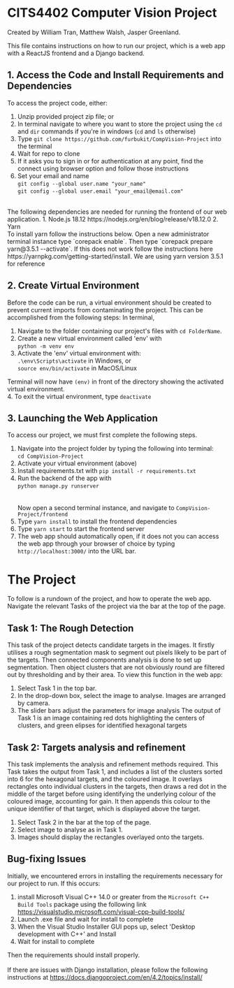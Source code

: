 # CITS4402 Computer Vision Project
Created by William Tran, Matthew Walsh, Jasper Greenland. 

This file contains instructions on how to run our project, which is a web app with a ReactJS frontend and a Django backend. 

## 1. Access the Code and Install Requirements and Dependencies
To access the project code, either:<br>
1. Unzip provided project zip file; or<br>
2. In terminal navigate to where you want to store the project using the `cd` and `dir` commands if you're in windows (`cd` and `ls` otherwise)
3. Type `git clone https://github.com/furbukit/CompVision-Project` into the terminal
4. Wait for repo to clone
5. If it asks you to sign in or for authentication at any point, find the connect using browser option and follow those instructions
6. Set your email and name <br>
`git config --global user.name "your_name"`<br>
`git config --global user.email "your_email@email.com"`<br>
<br>
The following dependencies are needed for running the frontend of our web application.  
1. Node.js 18.12 https://nodejs.org/en/blog/release/v18.12.0
2. Yarn
<br>
To install yarn follow the instructions below.  Open a new administrator terminal instance type `corepack enable`.  Then type `corepack prepare yarn@3.5.1 --activate`.  If this does not work follow the instructions here https://yarnpkg.com/getting-started/install.  We are using yarn version 3.5.1 for reference

## 2. Create Virtual Environment
Before the code can be run, a virtual environment should be created to prevent current imports from contaminating the project.
This can be accomplished from the following steps:
In terminal,
1. Navigate to the folder containing our project's files with `cd FolderName`.
2. Create a new virtual environment called 'env' with <br>
`python -m venv env`
3. Activate the 'env' virtual environment with: <br>
`.\env\Scripts\activate` in Windows, or <br>
`source env/bin/activate` in MacOS/Linux <br>

Terminal will now have `(env)` in front of the directory showing the activated virtual environment.<br>
4. To exit the virtual environment, type `deactivate`

## 3. Launching the Web Application
To access our project, we must first complete the following steps.
1. Navigate into the project folder by typing the following into terminal:<br>
`cd CompVision-Project`<br>
2. Activate your virtual environment (above)
3. Install requirements.txt with `pip install -r requirements.txt`
4. Run the backend of the app with<br>
`python manage.py runserver`<br>
<br><br>
Now open a second terminal instance, and navigate to `CompVision-Project/frontend`
1. Type `yarn install` to install the frontend dependencies
2. Type `yarn start` to start the frontend server
3. The web app should automatically open, if it does not you can access the web app through your browser of choice by typing `http://localhost:3000/` into the URL bar.

# The Project
To follow is a rundown of the project, and how to operate the web app. Navigate the relevant Tasks of the project via the bar at the top of the page.

##  Task 1: The Rough Detection
This task of the project detects candidate targets in the images. It firstly utilises a rough segmentation mask to segment out pixels likely to be part of the targets. Then connected components analysis is done to set up segmentation. Then object clusters that are not obviously round are filtered out by thresholding and by their area. To view this function in the web app:<br>
1. Select Task 1 in the top bar.
2. In the drop-down box, select the image to analyse. Images are arranged by camera. 
3. The slider bars adjust the parameters for image analysis
The output of Task 1 is an image containing red dots highlighting the centers of clusters, and green elipses for identified hexagonal targets
## Task 2: Targets analysis and refinement
This task implements the analysis and refinement methods required. This Task takes the output from Task 1, and includes a list of the clusters sorted into 6 for the hexagonal targets, and the coloured image. It overlays rectangles onto individual clusters in the targets, then draws a red dot in the middle of the target before using identifying the underlying colour of the coloured image, accounting for gain. It then appends this colour to the unique identifier of that target, which is displayed above the target. 
1. Select Task 2 in the bar at the top of the page.
2. Select image to analyse as in Task 1. 
3. Images should display the rectangles overlayed onto the targets.

## Bug-fixing Issues
Initially, we encountered errors in installing the requirements necessary for our project to run. If this occurs:<br>
1. install Microsoft Visual C++ 14.0 or greater from the `Microsoft C++ Build Tools` package using the following link<br>
https://visualstudio.microsoft.com/visual-cpp-build-tools/
2. Launch .exe file and wait for install to complete
3. When the Visual Studio Installer GUI pops up, select 'Desktop development with C++' and Install
4. Wait for install to complete

Then the requirements should install properly.
<br>
<br>
If there are issues with Django installation, please follow the following instructions at https://docs.djangoproject.com/en/4.2/topics/install/


